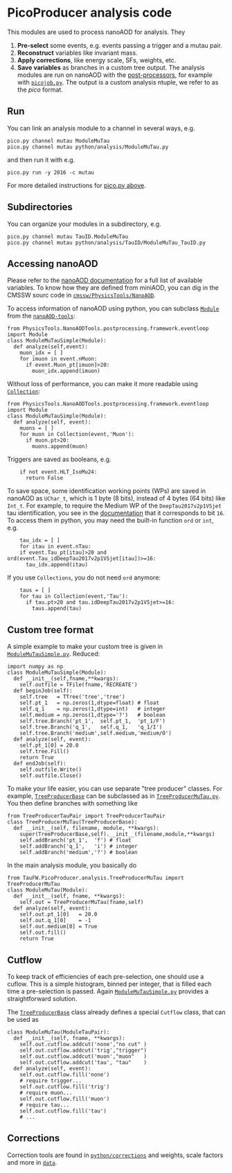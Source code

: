 # PicoProducer analysis code

This modules are used to process nanoAOD for analysis. They
1. **Pre-select** some events, e.g. events passing a trigger and a mutau pair.
2. **Reconstruct** variables like invariant mass.
3. **Apply corrections**, like energy scale, SFs, weights, etc.
3. **Save variables** as branches in a custom tree output.
The analysis modules are run on nanoAOD with the [post-processors](https://github.com/cms-nanoAOD/nanoAOD-tools),
for example with [`picojob.py`](../processors/skimjob.py).
The output is a custom analysis ntuple, we refer to as the _pico_ format.


## Run
You can link an analysis module to a channel in several ways, e.g.
```
pico.py channel mutau ModuleMuTau
pico.py channel mutau python/analysis/ModuleMuTau.py
```
and then run it with e.g.
```
pico.py run -y 2016 -c mutau
```
For more detailed instructions for [pico.py above](../../READ.md).


## Subdirectories
You can organize your modules in a subdirectory, e.g.
```
pico.py channel mutau TauID.ModuleMuTau
pico.py channel mutau python/analysis/TauID/ModuleMuTau_TauID.py
```


## Accessing nanoAOD
Please refer to the [nanoAOD documentation](https://cms-nanoaod-integration.web.cern.ch/integration/master-102X/mc102X_doc.html)
for a full list of available variables.
To know how they are defined from miniAOD, you can dig in the CMSSW sourc code in
[`cmssw/PhysicsTools/NanoAOD`](https://github.com/cms-sw/cmssw/tree/master/PhysicsTools/NanoAOD).

To access information of nanoAOD using python, you can subclass [`Module`](https://github.com/cms-nanoAOD/nanoAOD-tools/blob/master/python/postprocessing/framework/eventloop.py)
from the [`nanoAOD-tools`](https://github.com/cms-nanoAOD/nanoAOD-tools):
```
from PhysicsTools.NanoAODTools.postprocessing.framework.eventloop import Module
class ModuleMuTauSimple(Module):
  def analyze(self,event):
    muon_idx = [ ]
    for imuon in event.nMuon:
      if event.Muon_pt[imuon]>20:
        muon_idx.append(imuon)
```
Without loss of performance, you can make it more readable using [`Collection`](https://github.com/cms-nanoAOD/nanoAOD-tools/blob/master/python/postprocessing/framework/datamodel.py):
```
from PhysicsTools.NanoAODTools.postprocessing.framework.eventloop import Module
class ModuleMuTauSimple(Module):
  def analyze(self, event):
    muons = [ ]
    for muon in Collection(event,'Muon'):
      if muon.pt>20:
        muons.append(muon)
```
Triggers are saved as booleans, e.g.
```
    if not event.HLT_IsoMu24:
      return False
```
To save space, some identification working points (WPs) are saved in nanoAOD as `UChar_t`, which is 1 byte (8 bits),
instead of 4 bytes (64 bits) like `Int_t`. For example, to require the Medium WP of the `DeepTau2017v2p1VSjet` tau identification,
you see in the [documentation](https://cms-nanoaod-integration.web.cern.ch/integration/master-102X/mc102X_doc.html#Tau)
that it corresponds to bit `16`.
To access them in python, you may need the built-in function `ord` or `int`, e.g.
```
    tau_idx = [ ]
    for itau in event.nTau:
    if event.Tau_pt[itau]>20 and ord(event.Tau_idDeepTau2017v2p1VSjet[itau])>=16:
      tau_idx.append(itau)
```
If you use `Collections`, you do not need `ord` anymore:
```
    taus = [ ]
    for tau in Collection(event,'Tau'):
      if tau.pt>20 and tau.idDeepTau2017v2p1VSjet>=16:
        taus.append(tau)
```

## Custom tree format
A simple example to make your custom tree is given in [`ModuleMuTauSimple.py`](ModuleMuTauSimple.py). Reduced:
```
import numpy as np
class ModuleMuTauSimple(Module):
  def __init__(self,fname,**kwargs):
    self.outfile = TFile(fname,'RECREATE')
  def beginJob(self):
    self.tree   = TTree('tree','tree')
    self.pt_1   = np.zeros(1,dtype=float) # float
    self.q_1    = np.zeros(1,dtype=int)   # integer
    self.medium = np.zeros(1,dtype='?')   # boolean
    self.tree.Branch('pt_1',  self.pt_1,  'pt_1/F')
    self.tree.Branch('q_1',   self.q_1,   'q_1/I')
    self.tree.Branch('medium',self.medium,'medium/O')
  def analyze(self, event):
    self.pt_1[0] = 20.0
    self.tree.Fill()
    return True
  def endJob(self):
    self.outfile.Write()
    self.outfile.Close()
```
To make your life easier, you can use separate "tree producer" classes.
For example, [`TreeProducerBase`](TreeProducerBase.py) can be subclassed as in [`TreeProducerMuTau.py`](TreeProducerMuTau.py).
You then define branches with something like
```
from TreeProducerTauPair import TreeProducerTauPair
class TreeProducerMuTau(TreeProducerBase):
  def __init__(self, filename, module, **kwargs):
    super(TreeProducerBase,self).__init__(filename,module,**kwargs)
    self.addBranch('pt_1',  'f') # float
    self.addBranch('q_1',   'i') # integer
    self.addBranch('medium','?') # boolean
```
In the main analysis module, you basically do
```
from TauFW.PicoProducer.analysis.TreeProducerMuTau import TreeProducerMuTau
class ModuleMuTau(Module):
  def __init__(self, fname, **kwargs):
    self.out = TreeProducerMuTau(fname,self)
  def analyze(self, event):
    self.out.pt_1[0]   = 20.0
    self.out.q_1[0]    = -1
    self.out.medium[0] = True
    self.out.fill()
    return True
```


## Cutflow
To keep track of efficiencies of each pre-selection, one should use a cuflow.
This is a simple histogram, binned per integer, that is filled each time a pre-selection is passed.
Again [`ModuleMuTauSimple.py`](ModuleMuTauSimple.py) provides a straightforward solution.

The [`TreeProducerBase`](TreeProducerBase.py) class already defines a special `Cutflow` class,
that can be used as
```
class ModuleMuTau(ModuleTauPair):
  def __init__(self, fname, **kwargs):
    self.out.cutflow.addcut('none',"no cut" )
    self.out.cutflow.addcut('trig',"trigger")
    self.out.cutflow.addcut('muon',"muon"   )
    self.out.cutflow.addcut('tau', "tau"    )
  def analyze(self, event):
    self.out.cutflow.fill('none')
    # require trigger...
    self.out.cutflow.fill('trig')
    # require muon...
    self.out.cutflow.fill('muon')
    # require tau...
    self.out.cutflow.fill('tau')
    # ...
```


## Corrections
Correction tools are found in [`python/corrections`](`../corrections`) and weights, scale factors and more in [`data`](../../data).

